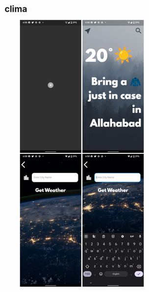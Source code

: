 # clima
<div align="center">
    <img src="/Screenshots/clima1.png" width="200px"</img> 
    <img src="/Screenshots/clima2.png" width="200px"</img> 
    <img src="/Screenshots/clima3.png" width="200px"</img> 
    <img src="/Screenshots/clima4.png" width="200px"</img> 
</div>
